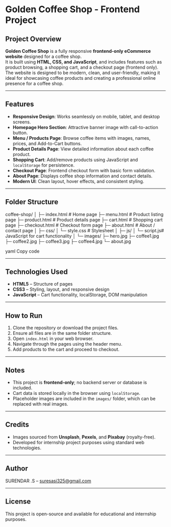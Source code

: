 # Golden Coffee Shop - Frontend Project

## Project Overview

**Golden Coffee Shop** is a fully responsive **frontend-only eCommerce website** designed for a coffee shop.  
It is built using **HTML, CSS, and JavaScript**, and includes features such as product browsing, a shopping cart, and a checkout page (frontend only).  
The website is designed to be modern, clean, and user-friendly, making it ideal for showcasing coffee products and creating a professional online presence for a coffee shop.

---

## Features

- **Responsive Design**: Works seamlessly on mobile, tablet, and desktop screens.  
- **Homepage Hero Section**: Attractive banner image with call-to-action button.  
- **Menu / Products Page**: Browse coffee items with images, names, prices, and Add-to-Cart buttons.  
- **Product Details Page**: View detailed information about each coffee product.  
- **Shopping Cart**: Add/remove products using JavaScript and `localStorage` for persistence.  
- **Checkout Page**: Frontend checkout form with basic form validation.  
- **About Page**: Displays coffee shop information and contact details.  
- **Modern UI**: Clean layout, hover effects, and consistent styling.

---

## Folder Structure

coffee-shop/
│
├─ index.html # Home page
├─ menu.html # Product listing page
├─ product.html # Product details page
├─ cart.html # Shopping cart page
├─ checkout.html # Checkout form page
├─ about.html # About / contact page
│
├─ css/
│   └─ style.css # Stylesheet
│
├─ js/
│   └─ script.js# JavaScript for cart functionality
│
└─ images/
├─ hero.jpg
├─ coffee1.jpg
├─ coffee2.jpg
├─ coffee3.jpg
├─ coffee4.jpg
└─ about.jpg

yaml
Copy code

---

## Technologies Used

- **HTML5** – Structure of pages  
- **CSS3** – Styling, layout, and responsive design  
- **JavaScript** – Cart functionality, localStorage, DOM manipulation  

---

## How to Run

1. Clone the repository or download the project files.  
2. Ensure all files are in the same folder structure.  
3. Open `index.html` in your web browser.  
4. Navigate through the pages using the header menu.  
5. Add products to the cart and proceed to checkout.  

---

## Notes

- This project is **frontend-only**; no backend server or database is included.  
- Cart data is stored locally in the browser using `localStorage`.  
- Placeholder images are included in the `images/` folder, which can be replaced with real images.  

---

## Credits

- Images sourced from **Unsplash**, **Pexels**, and **Pixabay** (royalty-free).  
- Developed for internship project purposes using standard web technologies.  

---

## Author

SURENDAR .S – suresasi325@gmail.com  

---

## License

This project is open-source and available for educational and internship purposes.
